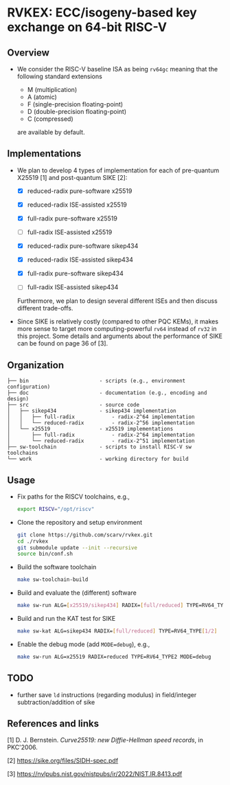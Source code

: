 # RVKEX: ECC/isogeny-based key exchange on 64-bit RISC-V 

## Overview

- We consider the RISC-V baseline ISA as being `rv64gc` meaning that the following standard extensions
  - M      (multiplication)
  - A      (atomic)
  - F      (single-precision floating-point)
  - D      (double-precision floating-point)
  - C      (compressed)

  are available by default.

## Implementations 

- We plan to develop 4 types of implementation for each of pre-quantum X25519 [1] and post-quantum SIKE [2]:
  - [x] reduced-radix pure-software  x25519
  - [x] reduced-radix ISE-assisted   x25519
  - [x] full-radix    pure-software  x25519
  - [ ] full-radix    ISE-assisted   x25519
  - [x] reduced-radix pure-software  sikep434
  - [x] reduced-radix ISE-assisted   sikep434
  - [x] full-radix    pure-software  sikep434
  - [ ] full-radix    ISE-assisted   sikep434


  Furthermore, we plan to design several different ISEs and then discuss different trade-offs. 

- Since SIKE is relatively costly (compared to other PQC KEMs), it makes more sense to target more computing-powerful `rv64` instead of `rv32` in this project. Some details and arguments about the performance of SIKE can be found on page 36 of [3]. 

## Organization 

```
├── bin                       - scripts (e.g., environment configuration)
├── doc                       - documentation (e.g., encoding and design)
├── src                       - source code
│   ├── sikep434              - sikep434 implementation
│   │   ├── full-radix            - radix-2^64 implementation
│   │   └── reduced-radix         - radix-2^56 implementation
│   └── x25519                - x25519 implementations
│       ├── full-radix            - radix-2^64 implementation
│       └── reduced-radix         - radix-2^51 implementation
├── sw-toolchain              - scripts to install RISC-V sw toolchains 
└── work                      - working directory for build
```

## Usage 

- Fix paths for the RISCV toolchains, e.g., 

  ```sh
  export RISCV="/opt/riscv"
  ```
- Clone the repository and setup environment

  ```sh
  git clone https://github.com/scarv/rvkex.git
  cd ./rvkex
  git submodule update --init --recursive
  source bin/conf.sh
  ```

- Build the software toolchain
  ```sh
  make sw-toolchain-build  
  ```

- Build and evaluate the (different) software 

  ```sh
  make sw-run ALG=[x25519/sikep434] RADIX=[full/reduced] TYPE=RV64_TYPE[1/2]
  ```

- Build and run the KAT test for SIKE 
  ```sh 
  make sw-kat ALG=sikep434 RADIX=[full/reduced] TYPE=RV64_TYPE[1/2]
  ```

- Enable the debug mode (add `MODE=debug`), e.g.,
  ```sh
  make sw-run ALG=x25519 RADIX=reduced TYPE=RV64_TYPE2 MODE=debug 
  ```

## TODO 

- further save `ld` instructions (regarding modulus) in field/integer subtraction/addition of sike

## References and links

[1] D. J. Bernstein. *Curve25519: new Diffie-Hellman speed records*, in PKC'2006.

[2] https://sike.org/files/SIDH-spec.pdf

[3] https://nvlpubs.nist.gov/nistpubs/ir/2022/NIST.IR.8413.pdf
